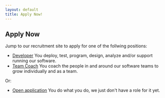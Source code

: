 ```yaml
---
layout: default
title: Apply Now!
---
```


## Apply Now

Jump to our recruitment site to apply for one of the follwing positions:

 * [Developer](https://recruitment.logiqs.nl/open-application/)
    You deploy, test, program, design, analyze and/or support running our software.
 * [Team Coach](https://recruitment.logiqs.nl/open-application/)
    You coach the people in and around our software teams to grow individually and as a team.

Or:
 
 * [Open application](https://recruitment.logiqs.nl/open-application/)
    You do what you do, we just don't have a role for it yet.
